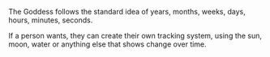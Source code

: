 The Goddess follows the standard idea of years, months, weeks, days, hours, minutes, seconds. 

If a person wants, they can create their own tracking system, using the sun, moon, water or anything else that shows change over time.
